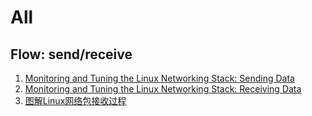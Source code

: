 # All


## Flow: send/receive
1. [Monitoring and Tuning the Linux Networking Stack: Sending Data](https://blog.packagecloud.io/eng/2017/02/06/monitoring-tuning-linux-networking-stack-sending-data/)
2. [Monitoring and Tuning the Linux Networking Stack: Receiving Data](https://blog.packagecloud.io/eng/2016/06/22/monitoring-tuning-linux-networking-stack-receiving-data/)
3. [图解Linux网络包接收过程 ](https://mp.weixin.qq.com/s/GoYDsfy9m0wRoXi_NCfCmg)
